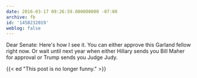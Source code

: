 ```yaml
---
date: 2016-03-17 09:26:59.000000000 -07:00
archive: fb
id: '1458232019'
weblog: false
---
```


Dear Senate: Here's how I see it. You can either approve this Garland fellow right now. Or wait until next year when either Hillary sends you Bill Maher for approval or Trump sends you Judge Judy.

{{< ed "This post is no longer funny." >}}